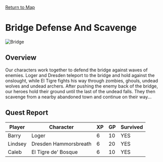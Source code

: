 [Return to Map](https://barry4356.pythonanywhere.com/aof_interactive_map?showQuests=on)

# Bridge Defense And Scavenge
![Bridge](../static/images/IMG_20240908_193146265.jpg "Bridge")

## Overview
Our characters work together to defend the bridge against waves of enemies. Loger and Dresden teleport to the bridge and hold against the onslought, while El Tigre fights his way through zombies, ghouls, undead wolves and undead archers. After pushing the enemy back of the bridge, our heroes hold their ground until the last of the undead falls. They then scavenge from a nearby abandoned town and continue on their way...

## Quest Report
| Player | Character | XP | GP | Survived |
| --- | --- | --- | --- | --- |
| Barry | Loger | 6 | 10 | YES | 
| Lindsey | Dresden Hammorsbreath | 6 | 20 | YES | 
| Caleb | El Tigre de' Bosque | 6 | 10 | YES | 
